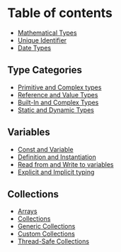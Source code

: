 # Table of contents

* [Mathematical Types](README.md)
* [Unique Identifier](<README (1).md>)
* [Date Types](<README (1) (1).md>)

## Type Categories

* [Primitive and Complex types](type-categories/primitive-and-complex-types.md)
* [Reference and Value Types](type-categories/reference-and-value-types.md)
* [Built-In and Complex Types](type-categories/built-in-and-complex-types.md)
* [Static and Dynamic Types](type-categories/static-and-dynamic-types.md)

## Variables

* [Const and Variable](variables/const-and-variable.md)
* [Definition and Instantiation](variables/definition-and-instantiation.md)
* [Read from and Write to variables](variables/read-from-and-write-to-variables.md)
* [Explicit and Implicit typing](variables/explicit-and-implicit-typing.md)

## Collections

* [Arrays](collections-1/arrays.md)
* [Collections](collections-1/collections.md)
* [Generic Collections](collections-1/generic-collections.md)
* [Custom Collections](collections-1/custom-collections.md)
* [Thread-Safe Collections](collections-1/untitled.md)
